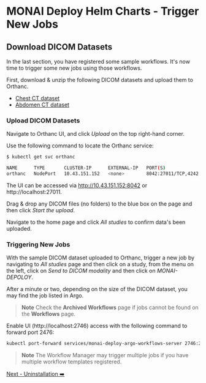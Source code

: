 # MONAI Deploy Helm Charts - Trigger New Jobs

## Download DICOM Datasets

In the last section, you have registered some sample workflows. It's now time to trigger some new jobs using those workflows.

First, download & unzip the following DICOM datasets and upload them to Orthanc.

- [Chest CT dataset](https://drive.google.com/file/d/1IGXUgZ7NQCwsix57cdSgr-iYErevqETO/view?usp=sharing)
- [Abdomen CT dataset](https://drive.google.com/file/d/1d8Scm3q-kHTqr_-KfnXH0rPnCgKld2Iy/view?usp=sharing)

### Upload DICOM Datasets

Navigate to Orthanc UI, and click *Upload* on the top right-hand corner.

Use the following command to locate the Orthanc service:

```bash
$ kubectl get svc orthanc

NAME      TYPE       CLUSTER-IP      EXTERNAL-IP   PORT(S)                        AGE
orthanc   NodePort   10.43.151.152   <none>        8042:27011/TCP,4242:8898/TCP   93m
```

The UI can be accessed via http://10.43.151.152:8042 or http://localhost:27011.

Drag & drop any DICOM files (no folders) to the blue box on the page and then click *Start the upload*.

Navigate to the home page and click *All studies* to confirm data's been uploaded.

### Triggering New Jobs

With the sample DICOM dataset uploaded to Orthanc, trigger a new job by navigating to *All studies* page and then
click on a study, from the menu on the left, click on *Send to DICOM modality* and then click on *MONAI-DEPOLOY*.

After a minute or two, depending on the size of the DICOM dataset, you may find the job listed in Argo.

> **Note**
> Check the **Archived Workflows** page if jobs cannot be found on the **Workflows** page.

Enable UI (http://localhost:2746) access with the following command to forward port 2476:

```bash
kubectl port-forward services/monai-deploy-argo-workflows-server 2746:2746
```

> **Note**
> The Workflow Manager may trigger multiple jobs if you have multiple workflow templates registered.


[Next - Uninstallation ➡️](./04.Uninstallation.md)
